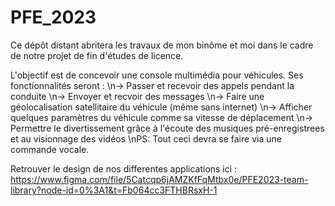# PFE_2023

Ce dépôt distant abritera les travaux de mon binôme et moi dans le cadre de notre projet de fin d'études de licence.

L'objectif est de concevoir une console multimédia pour véhicules. Ses fonctionnalités seront : 
\n-> Passer et recevoir des appels pendant la conduite 
\n-> Envoyer et recvoir des messages 
\n-> Faire une géolocalisation satellitaire du véhicule (même sans internet) 
\n-> Afficher quelques paramètres du véhicule comme sa vitesse de déplacement 
\n-> Permettre le divertissement grâce à l'écoute des musiques pré-enregistrees et au visionnage des vidéos 
\nPS: Tout ceci devra se faire via une commande vocale.

Retrouver le design de nos differentes applications ici : https://www.figma.com/file/5Catcqp6jAMZKfFqMtbx0e/PFE2023-team-library?node-id=0%3A1&t=Fb064cc3FTHBRsxH-1
